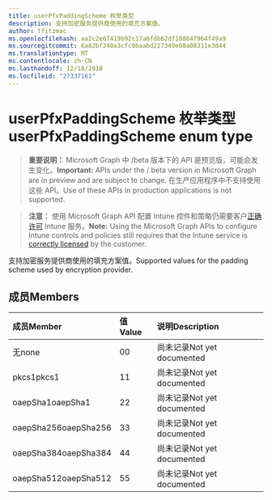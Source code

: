 ```yaml
---
title: userPfxPaddingScheme 枚举类型
description: 支持加密服务提供商使用的填充方案值。
author: tfitzmac
ms.openlocfilehash: aa2c2e67419b92c17a6fdb62df108847964f49a9
ms.sourcegitcommit: 6a82bf240a3cfc0baabd227349e08a08311e3d44
ms.translationtype: MT
ms.contentlocale: zh-CN
ms.lasthandoff: 12/18/2018
ms.locfileid: "27337161"
---
```

# <a name="userpfxpaddingscheme-enum-type"></a><span data-ttu-id="9daaf-103">userPfxPaddingScheme 枚举类型</span><span class="sxs-lookup"><span data-stu-id="9daaf-103">userPfxPaddingScheme enum type</span></span>

> <span data-ttu-id="9daaf-104">**重要说明：** Microsoft Graph 中 /beta 版本下的 API 是预览版，可能会发生变化。</span><span class="sxs-lookup"><span data-stu-id="9daaf-104">**Important:** APIs under the / beta version in Microsoft Graph are in preview and are subject to change.</span></span> <span data-ttu-id="9daaf-105">在生产应用程序中不支持使用这些 API。</span><span class="sxs-lookup"><span data-stu-id="9daaf-105">Use of these APIs in production applications is not supported.</span></span>

> <span data-ttu-id="9daaf-106">**注意：** 使用 Microsoft Graph API 配置 Intune 控件和策略仍需要客户[正确许可](https://go.microsoft.com/fwlink/?linkid=839381) Intune 服务。</span><span class="sxs-lookup"><span data-stu-id="9daaf-106">**Note:** Using the Microsoft Graph APIs to configure Intune controls and policies still requires that the Intune service is [correctly licensed](https://go.microsoft.com/fwlink/?linkid=839381) by the customer.</span></span>

<span data-ttu-id="9daaf-107">支持加密服务提供商使用的填充方案值。</span><span class="sxs-lookup"><span data-stu-id="9daaf-107">Supported values for the padding scheme used by encryption provider.</span></span>
## <a name="members"></a><span data-ttu-id="9daaf-108">成员</span><span class="sxs-lookup"><span data-stu-id="9daaf-108">Members</span></span>
|<span data-ttu-id="9daaf-109">成员</span><span class="sxs-lookup"><span data-stu-id="9daaf-109">Member</span></span>|<span data-ttu-id="9daaf-110">值</span><span class="sxs-lookup"><span data-stu-id="9daaf-110">Value</span></span>|<span data-ttu-id="9daaf-111">说明</span><span class="sxs-lookup"><span data-stu-id="9daaf-111">Description</span></span>|
|:---|:---|:---|
|<span data-ttu-id="9daaf-112">无</span><span class="sxs-lookup"><span data-stu-id="9daaf-112">none</span></span>|<span data-ttu-id="9daaf-113">0</span><span class="sxs-lookup"><span data-stu-id="9daaf-113">0</span></span>|<span data-ttu-id="9daaf-114">尚未记录</span><span class="sxs-lookup"><span data-stu-id="9daaf-114">Not yet documented</span></span>|
|<span data-ttu-id="9daaf-115">pkcs1</span><span class="sxs-lookup"><span data-stu-id="9daaf-115">pkcs1</span></span>|<span data-ttu-id="9daaf-116">1</span><span class="sxs-lookup"><span data-stu-id="9daaf-116">1</span></span>|<span data-ttu-id="9daaf-117">尚未记录</span><span class="sxs-lookup"><span data-stu-id="9daaf-117">Not yet documented</span></span>|
|<span data-ttu-id="9daaf-118">oaepSha1</span><span class="sxs-lookup"><span data-stu-id="9daaf-118">oaepSha1</span></span>|<span data-ttu-id="9daaf-119">2</span><span class="sxs-lookup"><span data-stu-id="9daaf-119">2</span></span>|<span data-ttu-id="9daaf-120">尚未记录</span><span class="sxs-lookup"><span data-stu-id="9daaf-120">Not yet documented</span></span>|
|<span data-ttu-id="9daaf-121">oaepSha256</span><span class="sxs-lookup"><span data-stu-id="9daaf-121">oaepSha256</span></span>|<span data-ttu-id="9daaf-122">3</span><span class="sxs-lookup"><span data-stu-id="9daaf-122">3</span></span>|<span data-ttu-id="9daaf-123">尚未记录</span><span class="sxs-lookup"><span data-stu-id="9daaf-123">Not yet documented</span></span>|
|<span data-ttu-id="9daaf-124">oaepSha384</span><span class="sxs-lookup"><span data-stu-id="9daaf-124">oaepSha384</span></span>|<span data-ttu-id="9daaf-125">4</span><span class="sxs-lookup"><span data-stu-id="9daaf-125">4</span></span>|<span data-ttu-id="9daaf-126">尚未记录</span><span class="sxs-lookup"><span data-stu-id="9daaf-126">Not yet documented</span></span>|
|<span data-ttu-id="9daaf-127">oaepSha512</span><span class="sxs-lookup"><span data-stu-id="9daaf-127">oaepSha512</span></span>|<span data-ttu-id="9daaf-128">5</span><span class="sxs-lookup"><span data-stu-id="9daaf-128">5</span></span>|<span data-ttu-id="9daaf-129">尚未记录</span><span class="sxs-lookup"><span data-stu-id="9daaf-129">Not yet documented</span></span>|





